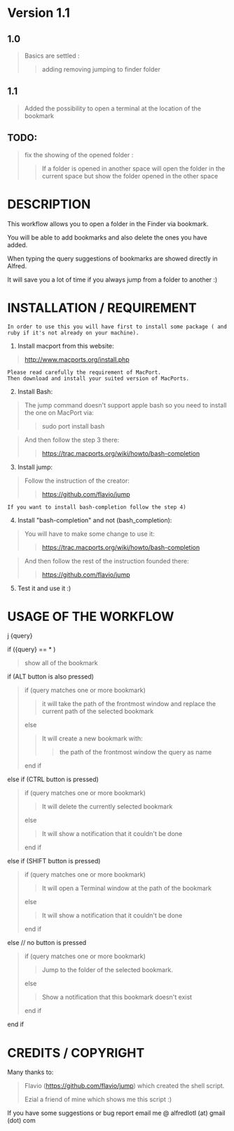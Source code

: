 # Version 1.1

## 1.0
> Basics are settled :
> > adding
> > removing 
> > jumping to finder folder

## 1.1
> Added the possibility to open a terminal at the location of the bookmark

## TODO:
> fix the showing of the opened folder :
> > If a folder is opened in another space will open the folder in the current space but show the folder opened in the other space


# DESCRIPTION

This workflow allows you to open a folder in the Finder via bookmark.

You will be able to add bookmarks and also delete the ones you have added.

When typing the query suggestions of bookmarks are showed directly in Alfred.

It will save you a lot of time if you always jump from a folder to another :)


# INSTALLATION / REQUIREMENT

	In order to use this you will have first to install some package ( and ruby if it's not already on your machine).

1) Install macport from this website:
> http://www.macports.org/install.php
	
	Please read carefully the requirement of MacPort.
	Then download and install your suited version of MacPorts.

2) Install Bash:
> The jump command doesn't support apple bash so you need to install the one on MacPort via:
> > sudo port install bash
	
> And then follow the step 3 there:
> > https://trac.macports.org/wiki/howto/bash-completion

3) Install jump:
> Follow the instruction of the creator: 
> > https://github.com/flavio/jump
	

	If you want to install bash-completion follow the step 4)


4) Install "bash-completion" and not (bash_completion): 
> You will have to make some change to use it:
> > https://trac.macports.org/wiki/howto/bash-completion

> And then follow the rest of the instruction founded there: 
> > https://github.com/flavio/jump

5) Test it and use it :)

# USAGE OF THE WORKFLOW

j {query}


if ({query} == * )
> show all of the bookmark

if (ALT button is also pressed) 
> if (query matches one or more bookmark) 
> > it will take the path of the frontmost window and replace the current path of the selected bookmark
> 
> else 
> > It will create a new bookmark with: 
> > > the path of the frontmost window
> > > the query as name
>
> end if

else if (CTRL button is pressed)
> if (query matches one or more bookmark)
> > It will delete the currently selected bookmark
>
> else
> > It will show a notification that it couldn't be done
>
> end if

else if (SHIFT button is pressed)
> if (query matches one or more bookmark)
> > It will open a Terminal window at the path of the bookmark
>
> else 
> > It will show a notification that it couldn't be done
>
> end if

else // no button is pressed
> if (query matches one or more bookmark) 
> > Jump to the folder of the selected bookmark. 
>
> else 
> > Show a notification that this bookmark doesn't exist
>
> end if

end if


# CREDITS / COPYRIGHT

Many thanks to:

> Flavio (https://github.com/flavio/jump) which created the shell script.
>
> Ezial a friend of mine which shows me this script :)


If you have some suggestions or bug report email me @ 
alfredlotl (at) gmail (dot) com